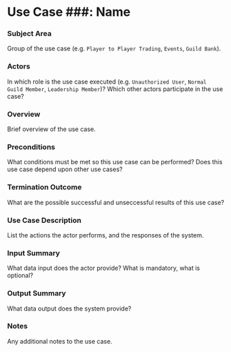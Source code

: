 # Use Case ###: Name

### Subject Area
Group of the use case (e.g. `Player to Player Trading`, `Events`, `Guild Bank`).

### Actors
In which role is the use case executed (e.g. `Unauthorized User`, `Normal Guild Member`, `Leadership Member`)?
Which other actors participate in the use case?

### Overview
Brief overview of the use case.

### Preconditions
What conditions must be met so this use case can be performed? Does this use case depend upon other use cases?

### Termination Outcome
What are the possible successful and unseccessful results of this use case?

### Use Case Description
List the actions the actor performs, and the responses of the system.

### Input Summary
What data input does the actor provide? What is mandatory, what is optional?

### Output Summary
What data output does the system provide?

### Notes
Any additional notes to the use case.